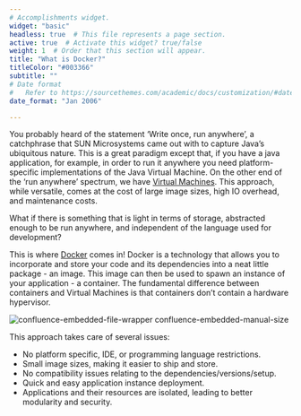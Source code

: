 ```yaml
---
# Accomplishments widget.
widget: "basic"  
headless: true  # This file represents a page section.
active: true  # Activate this widget? true/false
weight: 1  # Order that this section will appear.
title: "What is Docker?"
titleColor: "#003366"
subtitle: ""
# Date format
#   Refer to https://sourcethemes.com/academic/docs/customization/#date-format
date_format: "Jan 2006"

---
```


You probably heard of the statement ‘Write once, run anywhere’, a catchphrase that SUN Microsystems came out with to capture Java’s ubiquitous nature. This is a great paradigm except that, if you have a java application, for example, in order to run it anywhere you need platform-specific implementations of the Java Virtual Machine. On the other end of the ‘run anywhere’ spectrum, we have [Virtual Machines](/display/containers/Docker+Containers+vs.+Virtual+Machines). This approach, while versatile, comes at the cost of large image sizes, high IO overhead, and maintenance costs. 

What if there is something that is light in terms of storage, abstracted enough to be run anywhere, and independent of the language used for development?


This is where [Docker](/display/containers/Docker+Containers) comes in! Docker is a technology that allows you to incorporate and store your code and its dependencies into a neat little package - an image. This image can then be used to spawn an instance of your application - a container. The fundamental difference between containers and Virtual Machines is that containers don’t contain a hardware hypervisor.

![confluence-embedded-file-wrapper confluence-embedded-manual-size](/images/docker-containers.png)

This approach takes care of several issues:

- No platform specific, IDE, or programming language restrictions.
- Small image sizes, making it easier to ship and store.
- No compatibility issues relating to the dependencies/versions/setup.
- Quick and easy application instance deployment.
- Applications and their resources are isolated, leading to better modularity and security.
